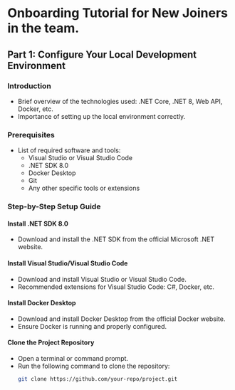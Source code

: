 # Onboarding Tutorial for New Joiners in the team.

## Part 1: Configure Your Local Development Environment

### Introduction
- Brief overview of the technologies used: .NET Core, .NET 8, Web API, Docker, etc.
- Importance of setting up the local environment correctly.

### Prerequisites
- List of required software and tools:
  - Visual Studio or Visual Studio Code
  - .NET SDK 8.0
  - Docker Desktop
  - Git
  - Any other specific tools or extensions

### Step-by-Step Setup Guide

#### Install .NET SDK 8.0
- Download and install the .NET SDK from the official Microsoft .NET website.

#### Install Visual Studio/Visual Studio Code
- Download and install Visual Studio or Visual Studio Code.
- Recommended extensions for Visual Studio Code: C#, Docker, etc.

#### Install Docker Desktop
- Download and install Docker Desktop from the official Docker website.
- Ensure Docker is running and properly configured.

#### Clone the Project Repository
- Open a terminal or command prompt.
- Run the following command to clone the repository:
  ```bash
  git clone https://github.com/your-repo/project.git
